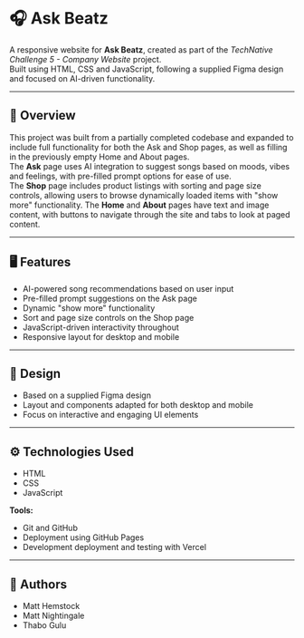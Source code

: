 # 🎧 Ask Beatz

A responsive website for **Ask Beatz**, created as part of the *TechNative Challenge 5 - Company Website* project.  
Built using HTML, CSS and JavaScript, following a supplied Figma design and focused on AI-driven functionality.

---

## 📝 Overview

This project was built from a partially completed codebase and expanded to include full functionality for both the Ask and Shop pages, as well as filling in the previously empty Home and About pages.  
The **Ask** page uses AI integration to suggest songs based on moods, vibes and feelings, with pre-filled prompt options for ease of use.  
The **Shop** page includes product listings with sorting and page size controls, allowing users to browse dynamically loaded items with "show more" functionality.
The **Home** and **About** pages have text and image content, with buttons to navigate through the site and tabs to look at paged content.

---

## 🖥️ Features

- AI-powered song recommendations based on user input  
- Pre-filled prompt suggestions on the Ask page  
- Dynamic "show more" functionality  
- Sort and page size controls on the Shop page  
- JavaScript-driven interactivity throughout  
- Responsive layout for desktop and mobile  

---

## 🎨 Design

- Based on a supplied Figma design   
- Layout and components adapted for both desktop and mobile  
- Focus on interactive and engaging UI elements  

---

## ⚙️ Technologies Used

- HTML  
- CSS  
- JavaScript  

**Tools:**  
- Git and GitHub
- Deployment using GitHub Pages
- Development deployment and testing with Vercel

---

## 🤝 Authors

- Matt Hemstock  
- Matt Nightingale  
- Thabo Gulu
